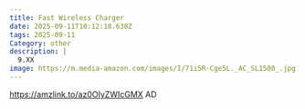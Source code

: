 ```yaml
---
title: Fast Wireless Charger
date: 2025-09-11T10:12:18.638Z
tags: 2025-09-11
Category: other
description: |
  9.XX
image: https://m.media-amazon.com/images/I/71i5R-Cge5L._AC_SL1500_.jpg
---
```

https://amzlink.to/az0OIyZWIcGMX
AD